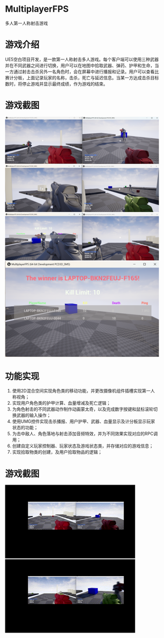 # MultiplayerFPS
多人第一人称射击游戏
# 游戏介绍
UE5空白项目开发，是一款第一人称射击多人游戏。每个客户端可以使用三种武器并在不同武器之间进行切换，用户可以在地图中拾取武器、弹药、护甲和生命，当一方通过射击击杀另外一名角色时，会在屏幕中进行播报和记录。用户可以查看比赛计分板，上面记录玩家的名称，击杀，死亡与延迟信息。当某一方达成击杀目标数时，将停止游戏并显示最终成绩，作为游戏的结束。
# 游戏截图
![pho1](https://github.com/bgsheep/MultiplayerFPS/blob/main/demos/screen%20shot1.png)
![pho1](https://github.com/bgsheep/MultiplayerFPS/blob/main/demos/screen%20shot2.png)
![pho1](https://github.com/bgsheep/MultiplayerFPS/blob/main/demos/screen%20shot3.png)
![pho1](https://github.com/bgsheep/MultiplayerFPS/blob/main/demos/screen%20shot4.png)

# 功能实现
1. 使用2D混合空间实现角色类的移动功能，并更改摄像机组件插槽实现第一人称视角；
2. 实现用户角色类的护甲计算、血量增减及死亡逻辑；
3. 为角色射击的不同武器动作制作动画蒙太奇，以及完成数字按键和鼠标滚轮切换武器的输入操作；
4. 使用UMG控件实现击杀播报、用户护甲、武器、血量显示及计分板显示玩家状态的功能；
5. 为击中敌人、角色落地与射击添加音频特效，并为不同效果实现对应的RPC调用；
6. 创建自定义玩家控制器、玩家状态及游戏状态类，并存储对应的游戏信息；
7. 实现拾取物类的创建，及用户拾取物品的逻辑；

# 游戏截图
![pho1](https://github.com/bgsheep/MultiplayerFPS/blob/main/demos/demo1.gif)
![pho1](https://github.com/bgsheep/MultiplayerFPS/blob/main/demos/demo2.gif)

